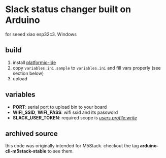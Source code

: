 # Slack status changer built on Arduino

for seeed xiao esp32c3. Windows

## build
1. install [platformio-ide](https://platformio.org/platformio-ide)
2. copy `variables.ini.sample` to `variables.ini` and fill vars properly (see section below)
3. upload

## variables
- **PORT**: serial port to upload bin to your board
- **WIFI\_SSID**, **WIFI_PASS**: wifi ssid and its password
- **SLACK\_USER_TOKEN**: required scope is *[users.profile:write](https://api.slack.com/scopes/users.profile:write)*

<!--## troubleshooting
### arduino-cli not found
extension may be required. override var like this: `make -e ARDUINO=arduino-cli.exe`

### find board
connect your board and run `make listboard`. port.address is the port

## notes
push A button to reset and exit deep-sleep-->

## archived source
this code was originally intended for M5Stack. checkout the tag **arduino-cli-m5stack-stable** to see them.
